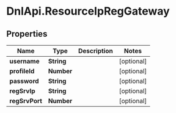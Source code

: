 # DnlApi.ResourceIpRegGateway

## Properties
Name | Type | Description | Notes
------------ | ------------- | ------------- | -------------
**username** | **String** |  | [optional] 
**profileId** | **Number** |  | [optional] 
**password** | **String** |  | [optional] 
**regSrvIp** | **String** |  | [optional] 
**regSrvPort** | **Number** |  | [optional] 


